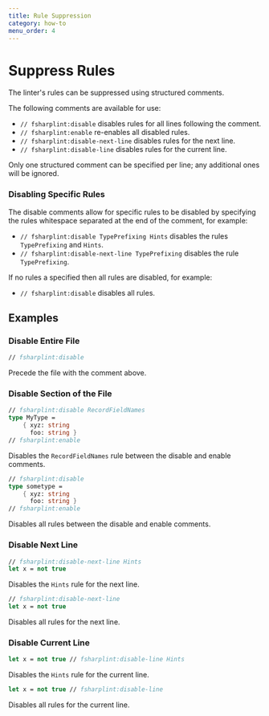 ```yaml
---
title: Rule Suppression
category: how-to
menu_order: 4
---
```


# Suppress Rules

The linter's rules can be suppressed using structured comments.

The following comments are available for use:

- `// fsharplint:disable` disables rules for all lines following the comment.
- `// fsharplint:enable` re-enables all disabled rules.
- `// fsharplint:disable-next-line` disables rules for the next line.
- `// fsharplint:disable-line` disables rules for the current line.

Only one structured comment can be specified per line; any additional ones will be ignored.

### Disabling Specific Rules

The disable comments allow for specific rules to be disabled by specifying the rules whitespace separated at the end of the comment, for example:

- `// fsharplint:disable TypePrefixing Hints` disables the rules `TypePrefixing` and `Hints`.
- `// fsharplint:disable-next-line TypePrefixing` disables the rule `TypePrefixing`.

If no rules a specified then all rules are disabled, for example:

- `// fsharplint:disable` disables all rules.

## Examples

### Disable Entire File

```fsharp
// fsharplint:disable
```

Precede the file with the comment above.

### Disable Section of the File

```fsharp
// fsharplint:disable RecordFieldNames
type MyType =
    { xyz: string
      foo: string }
// fsharplint:enable
```

Disables the `RecordFieldNames` rule between the disable and enable comments.

```fsharp
// fsharplint:disable
type sometype =
    { xyz: string
      foo: string }
// fsharplint:enable
```

Disables all rules between the disable and enable comments.

### Disable Next Line

```fsharp
// fsharplint:disable-next-line Hints
let x = not true
```

Disables the `Hints` rule for the next line.

```fsharp
// fsharplint:disable-next-line
let x = not true
```

Disables all rules for the next line.

### Disable Current Line

```fsharp
let x = not true // fsharplint:disable-line Hints
```

Disables the `Hints` rule for the current line.

```fsharp
let x = not true // fsharplint:disable-line
```

Disables all rules for the current line.

